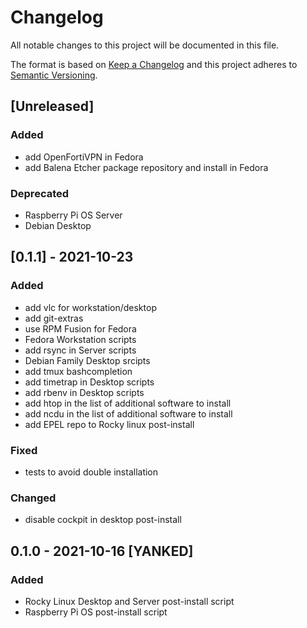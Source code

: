 # Changelog
All notable changes to this project will be documented in this file.

The format is based on [Keep a Changelog](http://keepachangelog.com/en/1.0.0/)
and this project adheres to [Semantic Versioning](http://semver.org/spec/v2.0.0.html).

## [Unreleased]
### Added
- add OpenFortiVPN in Fedora
- add Balena Etcher package repository and install in Fedora

### Deprecated
- Raspberry Pi OS Server
- Debian Desktop

## [0.1.1] - 2021-10-23
### Added
- add vlc for workstation/desktop
- add git-extras
- use RPM Fusion for Fedora
- Fedora Workstation scripts
- add rsync in Server scripts
- Debian Family Desktop srcipts
- add tmux bashcompletion
- add timetrap in Desktop scripts 
- add rbenv in Desktop scripts
- add htop in the list of additional software to install
- add ncdu in the list of additional software to install
- add EPEL repo to Rocky linux post-install

### Fixed
- tests to avoid double installation
 
### Changed
- disable cockpit in desktop post-install

## 0.1.0 - 2021-10-16 [YANKED]
### Added
- Rocky Linux Desktop and Server post-install script
- Raspberry Pi OS post-install script